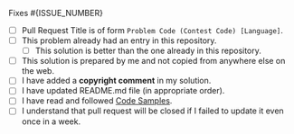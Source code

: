 Fixes #{ISSUE_NUMBER}

- [ ] Pull Request Title is of form `Problem Code (Contest Code) [Language]`.
- [ ] This problem already had an entry in this repository.
	- [ ] This solution is better than the one already in this repository.
- [ ] This solution is prepared by me and not copied from anywhere else on the web.
- [ ] I have added a __copyright comment__ in my solution.
- [ ] I have updated README.md file (in appropriate order).
- [ ] I have read and followed [Code Samples](https://github.com/aashutoshrathi/ChefLib/blob/master/CONTRIBUTING.md#samples).
- [ ] I understand that pull request will be closed if I failed to update it even once in a week.

<!-- To fill checkboxes, change [ ] to [x], 

